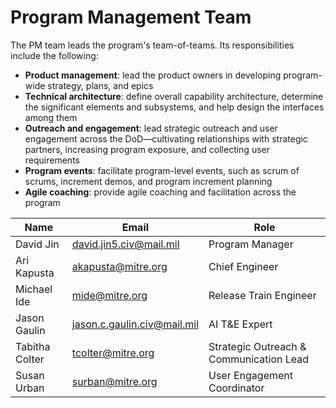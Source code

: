 # Program Management Team

The PM team leads the program's team-of-teams. Its responsibilities include the following:

- **Product management**: lead the product owners in developing program-wide strategy, plans, and epics
- **Technical architecture**: define overall capability architecture, determine the significant elements and subsystems, and help design the interfaces among them
- **Outreach and engagement**: lead strategic outreach and user engagement across the DoD—cultivating relationships with strategic partners, increasing program exposure, and collecting user requirements
- **Program events**: facilitate program-level events, such as scrum of scrums, increment demos, and program increment planning
- **Agile coaching**: provide agile coaching and facilitation across the program

| Name | Email | Role |
| ---- | ----- | ---- |
| David Jin | <david.jin5.civ@mail.mil> | Program Manager |
| Ari Kapusta | <akapusta@mitre.org> | Chief Engineer |
| Michael Ide | <mide@mitre.org> | Release Train Engineer |
| Jason Gaulin | <jason.c.gaulin.civ@mail.mil> | AI T&E Expert |
| Tabitha Colter | <tcolter@mitre.org> | Strategic Outreach & Communication Lead |
| Susan Urban | <surban@mitre.org> | User Engagement Coordinator |
